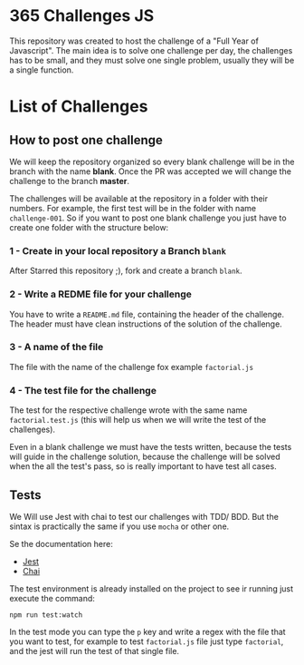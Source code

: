 # 365 Challenges JS

This repository was created to host the challenge of a "Full Year of Javascript".
The main idea is to solve one challenge per day, the challenges has to be small,
and they must solve one single problem, usually they will be a single function.

# List of Challenges



## How to post one challenge

We will keep the repository organized so every blank challenge will be in the branch with the name **blank**. Once the PR was accepted we will change the challenge to the branch **master**.

The challenges will be available at the repository in a folder with their numbers.
For example, the first test will be in the folder with name `challenge-001`.
So if you want to post one blank challenge you just have to create one folder with the structure below:

### 1 - Create in your local repository a Branch `blank`

After Starred this repository ;), fork and create a branch `blank`.

### 2 - Write a REDME file for your challenge

You have to write a `README.md` file, containing the header of the challenge. The header must have clean instructions of the solution of the challenge.

### 3 - A name of the file

The file with the name of the challenge fox example `factorial.js`

### 4 - The test file for the challenge

The test for the respective challenge wrote with the same name `factorial.test.js` (this will help us when we will write the test of the challenges).

Even in a blank challenge we must have the tests written, because the tests will guide in the challenge solution, because the challenge will be solved when the all the test's pass, so is really important to have test all cases.

## Tests

We Will use Jest with chai to test our challenges with TDD/ BDD. But the sintax is practically the same if you use `mocha` or other one.

Se the documentation here:
* [Jest](https://facebook.github.io/jest/)
* [Chai](http://chaijs.com/)

The test environment is already installed on the project to see ir running just execute the command:

```{r, engine='bash'}
npm run test:watch
```

In the test mode you can type the `p` key and write a regex with the file that you want to test, for example to test `factorial.js` file just type `factorial`, and the jest will run the test of that single file.
